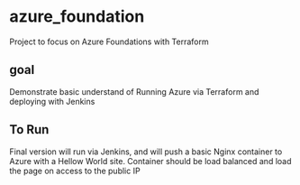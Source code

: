 # azure_foundation
Project to focus on Azure Foundations with Terraform


## goal

Demonstrate basic understand of Running Azure via Terraform and deploying with Jenkins

## To Run

Final version will run via Jenkins, and will push a basic Nginx container to Azure with a Hellow World site. Container should be load balanced and load the page on access to the public IP